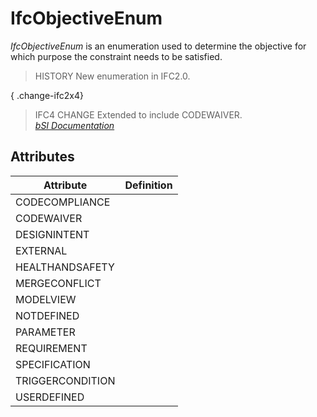 IfcObjectiveEnum
================
_IfcObjectiveEnum_ is an enumeration used to determine the objective for which
purpose the constraint needs to be satisfied.  
  
> HISTORY  New enumeration in IFC2.0.  
  
{ .change-ifc2x4}  
> IFC4 CHANGE  Extended to include CODEWAIVER.  
[ _bSI
Documentation_](https://standards.buildingsmart.org/IFC/DEV/IFC4_2/FINAL/HTML/schema/ifcconstraintresource/lexical/ifcobjectiveenum.htm)


Attributes
----------
| Attribute        | Definition   |
|------------------|--------------|
| CODECOMPLIANCE   |              |
| CODEWAIVER       |              |
| DESIGNINTENT     |              |
| EXTERNAL         |              |
| HEALTHANDSAFETY  |              |
| MERGECONFLICT    |              |
| MODELVIEW        |              |
| NOTDEFINED       |              |
| PARAMETER        |              |
| REQUIREMENT      |              |
| SPECIFICATION    |              |
| TRIGGERCONDITION |              |
| USERDEFINED      |              |
